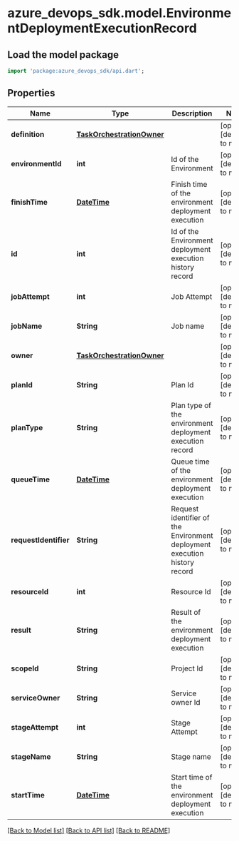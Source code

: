 # azure_devops_sdk.model.EnvironmentDeploymentExecutionRecord

## Load the model package
```dart
import 'package:azure_devops_sdk/api.dart';
```

## Properties
Name | Type | Description | Notes
------------ | ------------- | ------------- | -------------
**definition** | [**TaskOrchestrationOwner**](TaskOrchestrationOwner.md) |  | [optional] [default to null]
**environmentId** | **int** | Id of the Environment | [optional] [default to null]
**finishTime** | [**DateTime**](DateTime.md) | Finish time of the environment deployment execution | [optional] [default to null]
**id** | **int** | Id of the Environment deployment execution history record | [optional] [default to null]
**jobAttempt** | **int** | Job Attempt | [optional] [default to null]
**jobName** | **String** | Job name | [optional] [default to null]
**owner** | [**TaskOrchestrationOwner**](TaskOrchestrationOwner.md) |  | [optional] [default to null]
**planId** | **String** | Plan Id | [optional] [default to null]
**planType** | **String** | Plan type of the environment deployment execution record | [optional] [default to null]
**queueTime** | [**DateTime**](DateTime.md) | Queue time of the environment deployment execution | [optional] [default to null]
**requestIdentifier** | **String** | Request identifier of the Environment deployment execution history record | [optional] [default to null]
**resourceId** | **int** | Resource Id | [optional] [default to null]
**result** | **String** | Result of the environment deployment execution | [optional] [default to null]
**scopeId** | **String** | Project Id | [optional] [default to null]
**serviceOwner** | **String** | Service owner Id | [optional] [default to null]
**stageAttempt** | **int** | Stage Attempt | [optional] [default to null]
**stageName** | **String** | Stage name | [optional] [default to null]
**startTime** | [**DateTime**](DateTime.md) | Start time of the environment deployment execution | [optional] [default to null]

[[Back to Model list]](../README.md#documentation-for-models) [[Back to API list]](../README.md#documentation-for-api-endpoints) [[Back to README]](../README.md)


